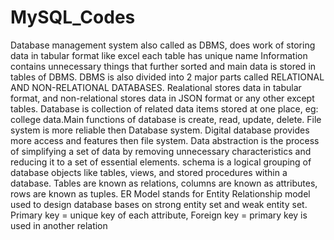 # MySQL_Codes

Database management system also called as DBMS, does work of storing data in tabular format like excel each table has unique name
Information contains unnecessary things that further sorted and main data is stored in tables of DBMS.
DBMS is also divided into 2 major parts called RELATIONAL AND NON-RELATIONAL DATABASES.
Realational stores data in tabular format, and non-relational stores data in JSON format or any other except tables.
Database is collection of related data items stored at one place, eg: college data.Main functions of database is create, read, update, delete.
File system is more reliable then Database system. Digital database provides more access and features then file system.
Data abstraction is the process of simplifying a set of data by removing unnecessary characteristics and reducing it to a set of essential elements.
schema is a logical grouping of database objects like tables, views, and stored procedures within a database.
Tables are known as relations, columns are known as attributes, rows are known as tuples.
ER Model stands for Entity Relationship model used to design database bases on strong entity set and weak entity set.
Primary key = unique key of each attribute, Foreign key = primary key is used in another relation
